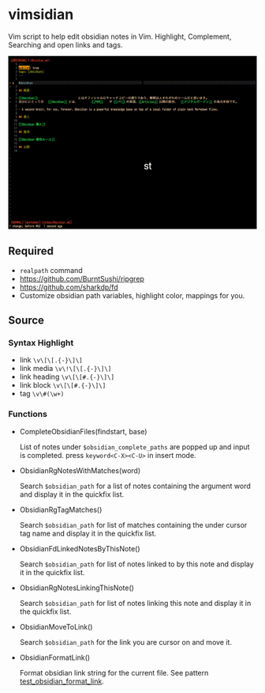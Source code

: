 # vimsidian

Vim script to help edit obsidian notes in Vim. Highlight, Complement, Searching and open links and tags.

![](./docs/image.gif)

## Required

- `realpath` command
- <https://github.com/BurntSushi/ripgrep>
- <https://github.com/sharkdp/fd>
- Customize obsidian path variables, highlight color, mappings for you.

## Source

### Syntax Highlight

- link `\v\[\[.{-}\]\]`
- link media `\v\!\[\[.{-}\]\]`
- link heading `\v\[\[#.{-}\]\]`
- link block `\v\[\[#.{-}\]\]`
- tag `\v\#(\w+)`

### Functions

- CompleteObsidianFiles(findstart, base)

  List of notes under `$obsidian_complete_paths` are popped up and input is completed. press `keyword<C-X><C-U>` in insert mode.

- ObsidianRgNotesWithMatches(word)

  Search `$obsidian_path` for a list of notes containing the argument word and display it in the quickfix list.

- ObsidianRgTagMatches()

  Search `$obsidian_path` for list of matches containing the under cursor tag name and display it in the quickfix list.

- ObsidianFdLinkedNotesByThisNote()

  Search `$obsidian_path` for list of notes linked to by this note and display it in the quickfix list.

- ObsidianRgNotesLinkingThisNote()

  Search `$obsidian_path` for list of notes linking this note and display it in the quickfix list.

- ObsidianMoveToLink()

  Search `$obsidian_path` for the link you are cursor on and move it.

- ObsidianFormatLink()

  Format obsidian link string for the current file. See pattern [test_obsidian_format_link](./docs/test_obsidian_format_link).

